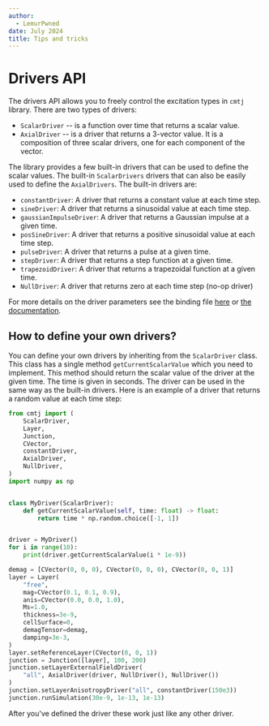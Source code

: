 ```yaml
---
author:
  - LemurPwned
date: July 2024
title: Tips and tricks
---
```



# Drivers API 

The drivers API allows you to freely control the excitation types in `cmtj` library.
There are two types of drivers:

- `ScalarDriver` -- is a function over time that returns a scalar value.
- `AxialDriver` -- is a driver that returns a 3-vector value. It is a composition of three scalar drivers, one for each component of the vector.

The library provides a few built-in drivers that can be used to define the scalar values. The built-in `ScalarDrivers` drivers that can also be easily used to define the `AxialDrivers`. The built-in drivers are:

- `constantDriver`: A driver that returns a constant value at each time step.
- `sineDriver`: A driver that returns a sinusoidal value at each time step.
- `gaussianImpulseDriver`: A driver that returns a Gaussian impulse at a given time.
- `posSineDriver`: A driver that returns a positive sinusoidal value at each time step.
- `pulseDriver`: A driver that returns a pulse at a given time.
- `stepDriver`: A driver that returns a step function at a given time.
- `trapezoidDriver`: A driver that returns a trapezoidal function at a given time.
- `NullDriver`: A driver that returns zero at each time step (no-op driver)

For more details on the driver parameters see the binding file [here](https://github.com/LemurPwned/cmtj/blob/master/cmtj/__init__.pyi#L14) or [the documentation](../core/#cmtj.constantDriver).
<!-- http://127.0.0.1:8000/cmtj/api/drivers/core/#cmtj.constantDriver
http://127.0.0.1:8000/cmtj/api/core/ -->
## How to define your own drivers?

You can define your own drivers by inheriting from the `ScalarDriver` class. This class has a single method `getCurrentScalarValue` which you need to implement. This method should return the scalar value of the driver at the given time. The time is given in seconds. The driver can be used in the same way as the built-in drivers. Here is an example of a driver that returns a random value at each time step:

```python
from cmtj import (
    ScalarDriver,
    Layer,
    Junction,
    CVector,
    constantDriver,
    AxialDriver,
    NullDriver,
)
import numpy as np


class MyDriver(ScalarDriver):
    def getCurrentScalarValue(self, time: float) -> float:
        return time * np.random.choice([-1, 1])


driver = MyDriver()
for i in range(10):
    print(driver.getCurrentScalarValue(i * 1e-9))

demag = [CVector(0, 0, 0), CVector(0, 0, 0), CVector(0, 0, 1)]
layer = Layer(
    "free",
    mag=CVector(0.1, 0.1, 0.9),
    anis=CVector(0.0, 0.0, 1.0),
    Ms=1.0,
    thickness=3e-9,
    cellSurface=0,
    demagTensor=demag,
    damping=3e-3,
)
layer.setReferenceLayer(CVector(0, 0, 1))
junction = Junction([layer], 100, 200)
junction.setLayerExternalFieldDriver(
    "all", AxialDriver(driver, NullDriver(), NullDriver())
)
junction.setLayerAnisotropyDriver("all", constantDriver(150e3))
junction.runSimulation(30e-9, 1e-13, 1e-13)

```

After you've defined the driver these work just like any other driver.